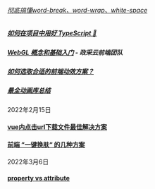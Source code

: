 ###### [彻底搞懂word-break、word-wrap、white-space](https://juejin.cn/post/6844903667863126030)
##### [如何在项目中用好 TypeScript 🤔](https://juejin.cn/post/7058868160706904078)
##### [WebGL 概念和基础入门](https://juejin.cn/post/6994940475459731463) - 政采云前端团队
##### [如何选取合适的前端动效方案？](https://juejin.cn/post/6844903830094610446)
##### [最全动画库总结](https://juejin.cn/post/6844903830098804743)
2022年2月15日
#### [vue内点击url下载文件最佳解决方案](https://juejin.cn/post/7062888582465191944?utm_source=gold_browser_extension)
#### [前端 “一键换肤“ 的几种方案](https://juejin.cn/post/7063010855167721486?utm_source=gold_browser_extension)
2022年3月6日
#### [property vs attribute](https://juejin.cn/post/6844904114065768462)